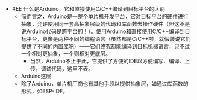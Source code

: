 - #EE 什么是Arduino，它和直接使用C/C++编译到目标平台的区别
	- 简而言之，Arduino是一整个单片机开发平台，它对目标平台的硬件进行抽象，允许使用同一套高抽象层级的代码和库函数去操作硬件（但这不是说Arduino代码是跨平台的！）。使用Arduino和直接使用C/C++编译到目标平台，更像是两种不同的编程语言（虽然都是C/C++啦，就假装说它们提供了不同的内置库吧）——它们终究都能编译到目标机器语言，只不过一个相对更抽象，一个则相对更底层。
		- 当然，Arduino不止于此，它提供了方便的IDE以方便编写、编译、上传，调试代码，这里不表。
	- Arduino这层
	- 除了Arduino，单片机厂商也有其他手段以提供抽象层，如通过库函数的形式，如ESP-IDF。
